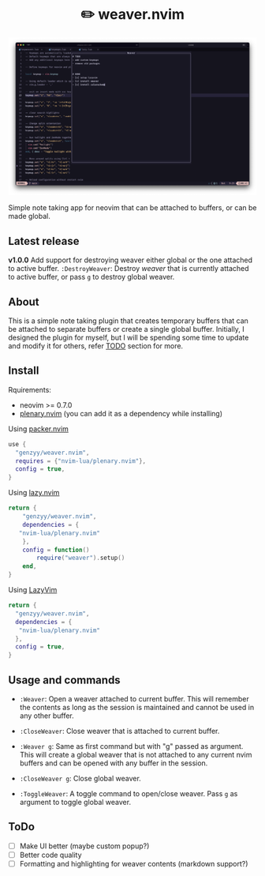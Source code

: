 <div align=center>
  <h1>✏️ weaver.nvim</h1>
</div>

<img src="./assets/screenshot.png" alt="screenshot" />

Simple note taking app for neovim that can be attached to buffers, or can be made global.

## Latest release

**v1.0.0**
Add support for destroying weaver either global or the one attached to active buffer.
`:DestroyWeaver`: Destroy *weaver* that is currently attached to active buffer, or pass `g` to destroy global weaver.

## About

This is a simple note taking plugin that creates temporary buffers that can be attached to separate buffers or create a single global buffer. Initially, I designed the plugin for myself, but I will be spending some time to update and modify it for others, refer [TODO](#todo) section for more.

## Install

Rquirements:
 - neovim >= 0.7.0
 - [plenary.nvim](https://github.com/nvim-lua/plenary.nvim) (you can add it as a dependency while installing)


Using [packer.nvim](https://github.com/wbthomason/packer.nvim)
```lua
use {
  "genzyy/weaver.nvim",
  requires = {"nvim-lua/plenary.nvim"},
  config = true,
}
```

Using [lazy.nvim](https://github.com/folke/lazy.nvim)

```lua
return {
    "genzyy/weaver.nvim",
    dependencies = {
   "nvim-lua/plenary.nvim"
    },
    config = function()
        require("weaver").setup()
    end,
}
```

Using [LazyVim](https://github.com/LazyVim/LazyVim)
```lua
return {
  "genzyy/weaver.nvim",
  dependencies = {
   "nvim-lua/plenary.nvim"
  },
  config = true,
}
```

## Usage and commands

- `:Weaver`: Open a weaver attached to current buffer. This will remember the contents as long as the session is maintained and cannot be used in any other buffer.

- `:CloseWeaver`: Close weaver that is attached to current buffer.

- `:Weaver g`: Same as first command but with "g" passed as argument. This will create a global weaver that is not attached to any current nvim buffers and can be opened with any buffer in the session.

- `:CloseWeaver g`: Close global weaver.

- `:ToggleWeaver`: A toggle command to open/close weaver. Pass `g` as argument to toggle global weaver.


## ToDo

- [ ] Make UI better (maybe custom popup?)
- [ ] Better code quality
- [ ] Formatting and highlighting for weaver contents (markdown support?)
